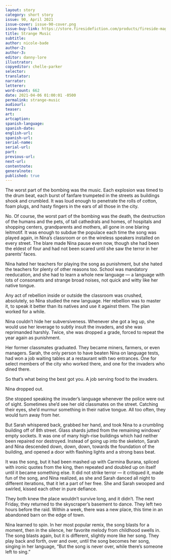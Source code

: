 ```yaml
---
layout: story
category: short story
issue: 90, April 2021
issue-cover: issue-90-cover.png
issue-buy-link: https://store.firesidefiction.com/products/fireside-magazine-issue-90-april-2021
title: Strange Music
subtitle:
author: nicole-bade
author-2:
author-3:
editor: danny-lore
illustrator:
copyeditor: chelle-parker
selector:
translator:
narrator:
letterer:
word-count: 662
date: 2021-04-06 01:00:01 -0500
permalink: strange-music
audiourl:
teaser:
art:
artcaption:
spanish-language:
spanish-date:
english-url:
spanish-url:
serial-name:
serial-url:
part:
previous-url:
next-url:
contentnote:
generalnote:
published: true
---
```

The worst part of the bombing was the music. Each explosion was timed to the drum beat, each burst of fanfare trumpeted in the streets as buildings shook and crumbled. It was loud enough to penetrate the rolls of cotton, foam plugs, and hasty fingers in the ears of all those in the city.

No. Of course, the worst part of the bombing was the death, the destruction of the humans and the pets, of tall cathedrals and homes, of hospitals and shopping centers, grandparents and mothers, all gone in one blaring leitmotif. It was enough to subdue the populace each time the song was played again, in Nina’s classroom or on the wireless speakers installed on every street. The blare made Nina pause even now, though she had been the eldest of four and had not been scared until she saw the terror in her parents’ faces.

Nina hated her teachers for playing the song as punishment, but she hated the teachers for plenty of other reasons too. School was mandatory reeducation, and she had to learn a whole new language — a language with lots of consonants and strange broad noises, not quick and witty like her native tongue.

Any act of rebellion inside or outside the classroom was crushed, absolutely, so Nina studied the new language. Her rebellion was to master it, to speak it better than its natives and use it against them. The plan worked for a while.

Nina couldn’t hide her subversiveness. Whenever she got a leg up, she would use her leverage to subtly insult the invaders, and she was reprimanded harshly. Twice, she was dropped a grade, forced to repeat the year again as punishment.

Her former classmates graduated. They became miners, farmers, or even managers. Sarah, the only person to have beaten Nina on language tests, had won a job waiting tables at a restaurant with two entrances. One for select members of the city who worked there, and one for the invaders who dined there.

So that’s what being the best got you. A job serving food to the invaders.

Nina dropped out.

She stopped speaking the invader’s language whenever the police were out of sight. Sometimes she’d see her old classmates on the street. Catching their eyes, she’d murmur something in their native tongue. All too often, they would turn away from her.

But Sarah whispered back, grabbed her hand, and took Nina to a crumbling building off of 8th street. Glass shards jutted from the remaining windows’ empty sockets. It was one of many high-rise buildings which had neither been repaired nor destroyed. Instead of going up into the skeleton, Sarah and Nina descended down, down, down, towards the foundation of the building, and opened a door with flashing lights and a strong bass beat.

It was the song, but it had been mashed up with Carmina Burana, spliced with ironic quotes from the king, then repeated and doubled up on itself until it became something else. It did not strike terror — it critiqued it, made fun of the song, and Nina realized, as she and Sarah danced all night to different iterations, that it let a part of her free. She and Sarah swooped and swirled, kissed each other in pure defiance.

They both knew the place wouldn’t survive long, and it didn’t. The next Friday, they returned to the skyscraper’s basement to dance. They left two hours before the raid. Within a week, there was a new place, this time in an abandoned barn on the edge of town.

Nina learned to spin. In her most popular remix, the song blasts for a moment, then in the silence, her favorite melody from childhood swells in. The song blasts again, but it is different, slightly more like her song. They play back and forth, over and over, until the song becomes her song, singing in her language, “But the song is never over, while there’s someone left to sing.”

